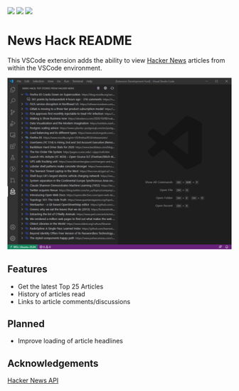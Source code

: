 [![](https://vsmarketplacebadge.apphb.com/version/chrisbibby.news-hack.svg)](https://marketplace.visualstudio.com/items?itemName=chrisbibby.news-hack)
[![](https://vsmarketplacebadge.apphb.com/installs/chrisbibby.news-hack.svg)](vscode:extension/chrisbibby.news-hack)
[![](http://vsmarketplacebadge.apphb.com/rating/chrisbibby.news-hack.svg)](https://marketplace.visualstudio.com/items?itemName=chrisbibby.news-hack&ssr=false#review-details)

# News Hack README

This VSCode extension adds the ability to view [Hacker News](https://news.ycombinator.com/) articles from within the VSCode environment.

![Hack News VSCode Extension](https://raw.githubusercontent.com/chrisbibby/vscode_news-hack/develop/resources/news-hack_screenshot_01.png 'Hack News Top Stories')

## Features

- Get the latest Top 25 Articles
- History of articles read
- Links to article comments/discussions

## Planned

- Improve loading of article headlines

## Acknowledgements

[Hacker News API](https://github.com/HackerNews/API)
